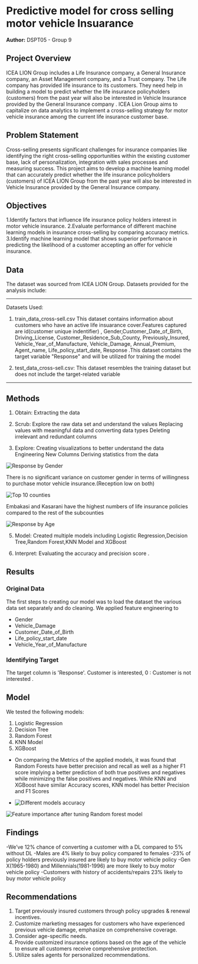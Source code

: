# Predictive model for cross selling motor vehicle Insuarance

**Author:** DSPT05 - Group 9

## Project Overview

ICEA LION Group includes a Life Insurance company, a General Insurance company, an Asset Management company, and a Trust company. The Life company has provided life insurance to its
customers.  They need help in building a model to predict whether the life insurance policyholders (customers) from the past year will also be interested in Vehicle Insurance provided
by the General Insurance company . ICEA Lion Group aims to capitalize on data analytics to implement a cross-selling strategy for motor vehicle insurance among the current life insurance customer base.


## Problem Statement

Cross-selling presents significant challenges for insurance companies like identifying the right cross-selling opportunities within the existing customer base, lack of personalization, integration with sales processes and measuring success. This project aims to develop a machine learning model that can accurately predict whether the life insurance policyholders (customers) of ICEA LION Group from the past year will also be interested in Vehicle Insurance provided by the General Insurance company.


## Objectives 

1.Identify factors that influence life insurance policy holders interest in motor vehicle insurance.
2.Evaluate performance of different machine learning models in insurance cross-selling by comparing accuracy metrics.
3.Identify machine learning model that shows superior performance in predicting the likelihood of a customer accepting an offer for vehicle insurance.


## Data 

The dataset was sourced from ICEA LION Group. Datasets provided for the analysis include:


***
Datasets Used:

1.  train_data_cross-sell.csv
This dataset contains information about customers who have an active  life insuarance cover.Features captured are id(customer unique indentifier) , Gender,Customer_Date_of_Birth, Driving_License, Customer_Residence_Sub_County, Previously_Insured, Vehicle_Year_of_Manufacture, Vehicle_Damage, Annual_Premium, Agent_name, Life_policy_start_date, Response .This dataset contains the target variable "Response" and will be utilized for training the model  

   
2. test_data_cross-sell.csv: This dataset resembles the training dataset but does not include the target-related variable


***
   
   
## Methods

1. Obtain:
Extracting the data 


2. Scrub:
Explore the raw data set and understand the values
Replacing values with meaningful data and converting data types
Deleting irrelevant and redundant columns

3. Explore:
Creating visualizations to better understand the data
Engineering New Columns
Deriving statistics from the data

![Response by Gender](https://github.com/rbgesembe/Predictive-Modeling-for-Cross-Selling-Motor-Vehicle-Insurance/assets/146054184/5d10bf73-b4d3-4539-8c4f-a02e9f96e536)

There is no significant variance on customer gender in terms of willingness to purchase motor vehicle insurance.(Reception low on both)



![Top 10 counties ](https://github.com/rbgesembe/Predictive-Modeling-for-Cross-Selling-Motor-Vehicle-Insurance/assets/146054184/75832b2a-d8ce-4e62-a9ac-3f0540bb32d0)

Embakasi and Kasarani have the highest numbers of life insurance policies compared to the rest of the subcounties



![Response by Age](https://github.com/rbgesembe/Predictive-Modeling-for-Cross-Selling-Motor-Vehicle-Insurance/assets/146054184/5b38edc5-ddcf-412c-ac60-9bd80f3e2d31)


5. Model:
Created multiple models including Logistic Regression,Decision Tree,Random Forest,KNN Model and XGBoost


6. Interpret:
Evaluating the accuracy and precision score .


## Results

### Original Data

The first steps to creating our model was to load the dataset the various data set separately and do cleaning.
We applied feature engineering to  

   * Gender
   * Vehicle_Damage
   * Customer_Date_of_Birth
   * Life_policy_start_date
   * Vehicle_Year_of_Manufacture


### Identifying Target
The target column is 'Response'. Customer is interested, 0 : Customer is not interested .


## Model
We tested the following models:
1. Logistic Regression
2. Decision Tree
3. Random Forest
4. KNN Model
5. XGBoost

- On comparing the Metrics of the applied models, it was found that Random Forests have better precision and recall as well as a higher F1 score implying a better prediction of both true positives and negatives while minimizing the false positives and negatives. While KNN and XGBoost have similar Accuracy scores, KNN model has better Precision and F1 Scores
  
- ![Different models accuracy](https://github.com/rbgesembe/Predictive-Modeling-for-Cross-Selling-Motor-Vehicle-Insurance/assets/146054184/db104398-3c57-4c41-8d37-433d76aa9035)
  
![Feature importance after tuning Random forest model](https://github.com/rbgesembe/Predictive-Modeling-for-Cross-Selling-Motor-Vehicle-Insurance/assets/146054184/45406ddb-0242-4b39-b90c-15597bd1b21e)


## Findings
-We’ve 12% chance of converting a customer with a DL compared to 5% without DL
-Males are 4% likely to buy policy compared to females
-23% of policy holders previously insured are likely to buy motor vehicle policy
-Gen X(1965-1980) and Millennials(1981-1996) are more likely to buy motor vehicle policy
-Customers with history of accidents/repairs 23% likely to buy motor vehicle policy


## Recommendations

1. Target previously insured customers through policy upgrades & renewal incentives.
2. Customize marketing messages for customers who have experienced previous vehicle damage, emphasize on comprehensive coverage.
3. Consider age-specific needs.
4. Provide customized insurance options based on the age of the vehicle to ensure all customers receive comprehensive protection.
5. Utilize sales agents for personalized recommendations.





